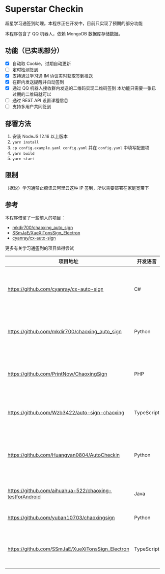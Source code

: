 # Superstar Checkin

超星学习通签到助理。本程序正在开发中，目前只实现了预期的部分功能

本程序包含了 QQ 机器人，依赖 MongoDB 数据库存储数据。

## 功能（已实现部分）

- [x] 自动取 Cookie，过期自动更新
- [ ] 定时检测签到
- [x] 支持通过学习通 IM 协议实时获取签到推送
- [x] 在群内发送提醒并自动签到
- [x] 通过 QQ 机器人接收群内发送的二维码实现二维码签到
  本功能只需要一张已过期的二维码就可以
- [ ] 通过 REST API 设置课程信息
- [ ] 支持多用户共同签到

## 部署方法

1. 安装 NodeJS 12.16 以上版本
2. `yarn install`
3. `cp config.example.yaml config.yaml` 并在 `config.yaml` 中填写配置项
4. `yarn build`
5. `yarn start`

## 限制

（据说）学习通禁止腾讯云阿里云这种 IP 签到，所以需要部署在家庭宽带下

## 参考

本程序借鉴了一些前人的项目：

- [mkdir700/chaoxing_auto_sign](https://github.com/mkdir700/chaoxing_auto_sign)
- [SSmJaE/XueXiTonsSign_Electron](https://github.com/SSmJaE/XueXiTonsSign_Electron)
- [cyanray/cx-auto-sign](https://github.com/cyanray/cx-auto-sign)

更多有关学习通签到的项目值得尝试

| 项目地址                                                | 开发语言   | 备注                                           |
| ------------------------------------------------------- | ---------- | ---------------------------------------------- |
| https://github.com/cyanray/cx-auto-sign                 | C#         | 超星学习通自动签到工具，通过IM协议监测签到活动。        |
| https://github.com/mkdir700/chaoxing_auto_sign          | Python     | 超星学习通自动签到脚本&多用户多任务&API       |
| https://github.com/PrintNow/ChaoxingSign                | PHP        | PHP版超星自动签到，支持多用户，二次开发便捷！|
| https://github.com/Wzb3422/auto-sign-chaoxing           | TypeScript | 超星学习通自动签到，梦中刷网课       |
| https://github.com/Huangyan0804/AutoCheckin             | Python     | 学习通自动签到，支持手势，二维码，位置，拍照等 |
| https://github.com/aihuahua-522/chaoxing-testforAndroid | Java       | 学习通（超星）自动签到               |
| https://github.com/yuban10703/chaoxingsign              | Python     | 超星学习通自动签到                   |
| https://github.com/SSmJaE/XueXiTonsSign_Electron        | TypeScript | 基于Electron，桌面端，GUI，签到队列            |

